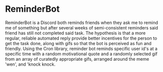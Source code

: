 # ReminderBot
ReminderBot is a Discord both reminds friends when they ask me to remind me of something but after several weeks of semi-consistent reminders said friend has still not completed said task. The hypothesis is that a more regular, reliable automated reply provide better incentives for the person to get the task done, along with gifs so that the bot is perceived as fun and friendly. Using the Cron library, reminder bot reminds specific user id's at a specific time with a random motivational quote and a randomly selected gif from an array of curatedly appropriate gifs, arranged around the meme 'wen', and 'knock knock. 